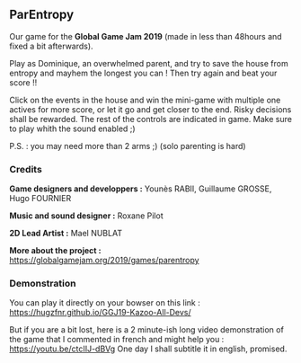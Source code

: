 ## ParEntropy

Our game for the **Global Game Jam 2019** (made in less than 48hours and fixed a bit afterwards).


Play as Dominique, an overwhelmed parent, and try to save the house from entropy and mayhem the longest you can ! Then try again and beat your score !!

Click on the events in the house and win the mini-game with multiple one actives for more score, or let it go and get closer to the end. Risky decisions shall be rewarded. 
The rest of the controls are indicated in game. Make sure to play whith the sound enabled ;)

P.S. : you may need more than 2 arms ;) (solo parenting is hard)




### Credits

**Game designers and developpers :** Younès RABII, Guillaume GROSSE, Hugo FOURNIER

**Music and sound designer :** Roxane Pilot

**2D Lead Artist :** Mael NUBLAT

**More about the project :** https://globalgamejam.org/2019/games/parentropy


### Demonstration

You can play it directly on your bowser on this link : https://hugzfnr.github.io/GGJ19-Kazoo-All-Devs/

But if you are a bit lost, here is a 2 minute-ish long video demonstration of the game that I commented in french and might help you : https://youtu.be/ctcIIJ-dBVg
One day I shall subtitle it in english, promised.


